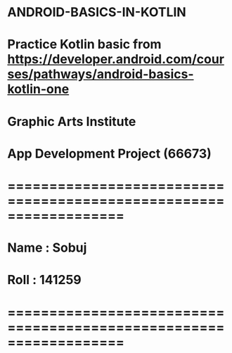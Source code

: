 
# ANDROID-BASICS-IN-KOTLIN
# Practice Kotlin basic from https://developer.android.com/courses/pathways/android-basics-kotlin-one
# Graphic Arts Institute 
# App Development Project (66673)

# ==================================================================
# Name : Sobuj
# Roll : 141259
# ==================================================================